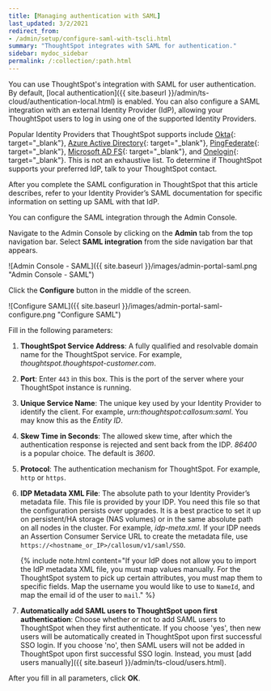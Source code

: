 ```yaml
---
title: [Managing authentication with SAML]
last_updated: 3/2/2021
redirect_from:
- /admin/setup/configure-saml-with-tscli.html
summary: "ThoughtSpot integrates with SAML for authentication."
sidebar: mydoc_sidebar
permalink: /:collection/:path.html
---
```

You can use ThoughtSpot's integration with SAML for user authentication. By default, [local authentication]({{ site.baseurl }}/admin/ts-cloud/authentication-local.html) is enabled. You can also configure a SAML integration with an external Identity Provider (IdP), allowing your ThoughtSpot users to log in using one of the supported Identity Providers.

Popular Identity Providers that ThoughtSpot supports include [Okta](https://developer.okta.com/docs/guides/build-sso-integration/saml2/overview/){: target="_blank"}, [Azure Active Directory](https://docs.microsoft.com/en-us/powerapps/maker/portals/configure/configure-saml2-settings-azure-ad){: target="_blank"}, [PingFederate](https://docs.pingidentity.com/bundle/solution-guides/page/ozz1597769517562.html){: target="_blank"}, [Microsoft AD FS](https://docs.microsoft.com/en-us/powerapps/maker/portals/configure/configure-saml2-settings){: target="_blank"}, and [Onelogin](https://developers.onelogin.com/quickstart/saml){: target="_blank"}. This is not an exhaustive list. To determine if ThoughtSpot supports your preferred IdP, talk to your ThoughtSpot contact.

After you complete the SAML configuration in ThoughtSpot that this article describes, refer to your Identity Provider’s SAML documentation for specific information on setting up SAML with that IdP.

You can configure the SAML integration through the Admin Console.

Navigate to the Admin Console by clicking on the **Admin** tab from the top navigation bar. Select **SAML integration** from the side navigation bar that appears.

![Admin Console - SAML]({{ site.baseurl }}/images/admin-portal-saml.png "Admin Console - SAML")

Click the **Configure** button in the middle of the screen.

![Configure SAML]({{ site.baseurl }}/images/admin-portal-saml-configure.png "Configure SAML")

Fill in the following parameters:

1. **ThoughtSpot Service Address**: A fully qualified and resolvable domain name for the ThoughtSpot service. For example, *thoughtspot.thoughtspot-customer.com*.
2. **Port**: Enter `443` in this box. This is the port of the server where your ThoughtSpot instance is running.
3. **Unique Service Name**: The unique key used by your Identity Provider to identify the client. For example, *urn:thoughtspot:callosum:saml*. You may know this as the *Entity ID*.
4. **Skew Time in Seconds**: The allowed skew time, after which the authentication response is rejected and sent back from the IDP. *86400* is a popular choice. The default is *3600*.
5. **Protocol**: The authentication mechanism for ThoughtSpot. For example, `http` or `https`.
6. **IDP Metadata XML File**: The absolute path to your Identity Provider’s metadata file. This file is provided by your IDP.  You need this file so that the configuration persists over upgrades. It is a best practice to set it up on persistent/HA storage (NAS volumes) or in the same absolute path on all nodes in the cluster. For example, *idp-meta.xml*. If your IDP needs an Assertion Consumer Service URL to create the metadata file, use `https://<hostname_or_IP>/callosum/v1/saml/SSO`.

    {% include note.html content="If your IdP does not allow you to import the IdP metadata XML file, you must map values manually. For the ThoughtSpot system to pick up certain attributes, you must map them to specific fields. Map the username you would like to use to <code>NameId</code>, and map the email id of the user to <code>mail</code>." %}

7. **Automatically add SAML users to ThoughtSpot upon first authentication**: Choose whether or not to add SAML users to ThoughtSpot when they first authenticate. If you choose 'yes', then new users will be automatically created in ThoughtSpot upon first successful SSO login.
If you choose 'no', then SAML users will not be added in ThoughtSpot upon first successful SSO login. Instead, you must [add users manually]({{ site.baseurl }}/admin/ts-cloud/users.html).

After you fill in all parameters, click **OK**.
